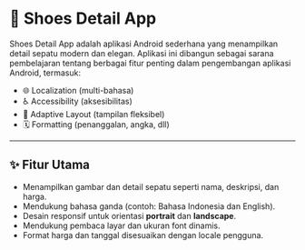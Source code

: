 # 👟 Shoes Detail App

Shoes Detail App adalah aplikasi Android sederhana yang menampilkan detail sepatu modern dan elegan. Aplikasi ini dibangun sebagai sarana pembelajaran tentang berbagai fitur penting dalam pengembangan aplikasi Android, termasuk:

- 🌐 Localization (multi-bahasa)
- ♿ Accessibility (aksesibilitas)
- 📱 Adaptive Layout (tampilan fleksibel)
- 🗓️ Formatting (penanggalan, angka, dll)

---

## ✨ Fitur Utama

- Menampilkan gambar dan detail sepatu seperti nama, deskripsi, dan harga.
- Mendukung bahasa ganda (contoh: Bahasa Indonesia dan English).
- Desain responsif untuk orientasi **portrait** dan **landscape**.
- Mendukung pembaca layar dan ukuran font dinamis.
- Format harga dan tanggal disesuaikan dengan locale pengguna.

